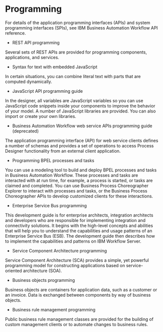 # Programming

For details of the application programming interfaces (APIs) and system programming interfaces
(SPIs), see IBM Business Automation Workflow API reference.

- REST API programming

Several sets of REST APIs are provided for programming components, applications, and services.
- Syntax for text with embedded JavaScript

In certain situations, you can combine literal text with parts that are computed dynamically.
- JavaScript API programming guide

In the designer, all variables are JavaScript variables so you can use JavaScript code snippets inside your components to improve the behavior of your model. A number of JavaScript libraries are provided. You can also import or create your own libraries.
- Business Automation Workflow web service APIs programming guide (deprecated)

The application programming interface (API) for web service clients defines a number of schemas and provides a set of operations to access Process Designer functionality from an external client application.
- Programming BPEL processes and tasks

You can use a modeling tool to build and deploy BPEL processes and tasks in Business Automation Workflow. These processes and tasks are interacted with at run time, for example, a process is started, or tasks are claimed and completed. You can use Business Process Choreographer Explorer to interact with processes and tasks, or the Business Process Choreographer APIs to develop customized clients for these interactions.
- Enterprise Service Bus programming

This development guide is for enterprise architects, integration architects and developers who are responsible for implementing integration and connectivity solutions. It begins with the high-level concepts and abilities that will help you to understand the capabilities and usage patterns of an Enterprise Service Bus (ESB). The development guide then describes how to implement the capabilities and patterns on IBM Workflow Server.
- Service Component Architecture programming

Service Component Architecture (SCA) provides a simple, yet powerful programming model for constructing applications based on service-oriented architecture (SOA).
- Business objects programming

Business objects are containers for application data, such as a customer or an invoice. Data is exchanged between components by way of business objects.
- Business rule management programming

Public business rule management classes are provided for the building of custom management clients or to automate changes to business rules.